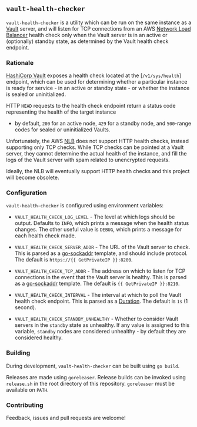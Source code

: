 ## `vault-health-checker`

`vault-health-checker` is a utility which can be run on the same instance as a [Vault][vault] server, and will listen
for TCP  connections from an AWS [Network Load Balancer][nlb] health check only when the Vault server is in an active
or (optionally) standby state, as determined by the Vault health check endpoint.

### Rationale

[HashiCorp Vault][vault] exposes a health check located at the [`/v1/sys/health`] endpoint, which can be used for
determining whether a particular instance is ready for service - in an active or standby state - or whether the instance
is sealed or uninitialized.

HTTP `HEAD` requests to the health check endpoint return a status code representing the health of the target instance
- by default, `200` for an active node, `429` for a standby node, and `500`-range codes for sealed or uninitialized
Vaults.

Unfortunately, the AWS [NLB][nlb] does not support HTTP health checks, instead supporting only TCP checks. While TCP
checks can be pointed at a Vault server, they cannot determine the actual health of the instance, and fill the logs of
the Vault server with spam related to unencrypted requests.

Ideally, the NLB will eventually support HTTP health checks and this project will become obsolete.

### Configuration

`vault-health-checker` is configured using environment variables:

- `VAULT_HEALTH_CHECK_LOG_LEVEL` - The level at which logs should be output. Defaults to `INFO`, which prints a message
  when the health status changes. The other useful value is `DEBUG`, which prints a message for each health check made.

- `VAULT_HEALTH_CHECK_SERVER_ADDR` - The URL of the Vault server to check. This is parsed as a [go-sockaddr][sockaddr]
  template, and should include protocol. The default is `https://{{ GetPrivateIP }}:8200`.

- `VAULT_HEALTH_CHECK_TCP_ADDR` - The address on which to listen for TCP connections in the event that the Vault server
  is healthy. This is parsed as a [go-sockaddr][sockaddr] template. The default is `{{ GetPrivateIP }}:8210`.

- `VAULT_HEALTH_CHECK_INTERVAL` - The interval at which to poll the Vault health check endpoint. This is parsed as a
  [Duration][duration]. The default is `1s` (1 second).

- `VAULT_HEALTH_CHECK_STANDBY_UNHEALTHY` - Whether to consider Vault servers in the `standby` state as unhealthy. If any
  value is assigned to this variable, `standby` nodes are considered unhealthy - by default they are considered healthy.

### Building

During development, `vault-health-checker` can be built using `go build`.

Releases are made using `goreleaser`. Release builds can be invoked using `release.sh` in the root directory of this
repository. `goreleaser` must be available on `PATH`.

### Contributing

Feedback, issues and pull requests are welcome!

[vault]: https://github.com/hashicorp/vault
[nlb]: https://docs.aws.amazon.com/elasticloadbalancing/latest/network/introduction.html
[sockaddr]: https://github.com/hashicorp/go-sockaddr
[duration]: https://golang.org/pkg/time/#ParseDuration
